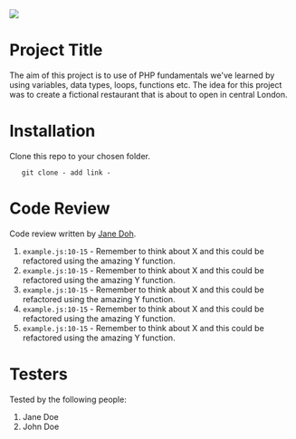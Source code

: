 <img src="https://media.giphy.com/media/dk55DwPBCDRQFEEvQT/giphy.gif">

# Project Title

The aim of this project is to use of PHP fundamentals we've learned by using variables, data types, loops, functions etc. The idea for this project was to create a fictional restaurant that is about to open in central London.

# Installation

Clone this repo to your chosen folder.

```
   git clone - add link -

```

# Code Review

Code review written by [Jane Doh](https://github.com/username).

1. `example.js:10-15` - Remember to think about X and this could be refactored using the amazing Y function.
2. `example.js:10-15` - Remember to think about X and this could be refactored using the amazing Y function.
3. `example.js:10-15` - Remember to think about X and this could be refactored using the amazing Y function.
4. `example.js:10-15` - Remember to think about X and this could be refactored using the amazing Y function.
5. `example.js:10-15` - Remember to think about X and this could be refactored using the amazing Y function.

# Testers

Tested by the following people:

1. Jane Doe
2. John Doe
